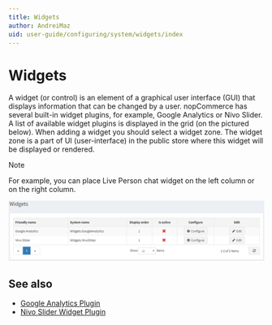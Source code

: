 ```yaml
---
title: Widgets
author: AndreiMaz
uid: user-guide/configuring/system/widgets/index
---
```

# Widgets

A widget (or control) is an element of a graphical user interface (GUI) that displays information that can be changed by a user. nopCommerce has several built-in widget plugins, for example, Google Analytics or Nivo Slider. A list of available widget plugins is displayed in the grid (on the pictured below). When adding a widget you should select a widget zone. The widget zone is a part of UI (user-interface) in the public store where this widget will be displayed or rendered.

> [!NOTE]
> For example, you can place Live Person chat widget on the left column or on the right column.

![Widgets](_static/index/widgets.png)

## See also

* [Google Analytics Plugin](xref:en-US/user-guide/configuring/system/widgets/google-analytics)
* [Nivo Slider Widget Plugin](xref:en-US/user-guide/configuring/system/widgets/nivo-slider)
